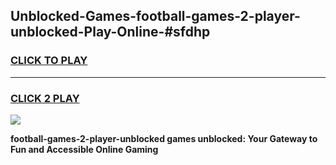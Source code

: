 
## Unblocked-Games-football-games-2-player-unblocked-Play-Online-#sfdhp
<h3>
<a href="https://premium.freeplayer.one?title=football-games-2-player-unblocked&ref=27F">CLICK TO PLAY</a></h3>
<hr>

<h3>
<a href="https://premium.freeplayer.one?title=football-games-2-player-unblocked&ref=27F">CLICK 2 PLAY</a>
  
</h3>

<a href="https://premium.freeplayer.one?title=football-games-2-player-unblocked&ref=27F"><img src="https://clearcache.store/games.png"></a>


**football-games-2-player-unblocked games unblocked: Your Gateway to Fun and Accessible Online Gaming**
